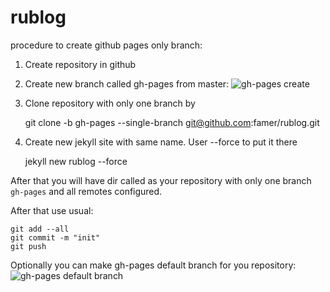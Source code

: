 # rublog
procedure to create github pages only branch:

1. Create repository in github
2. Create new branch called gh-pages from master: ![gh-pages create](https://pages.github.com/images/create-branch@2x.png)
3. Clone repository with only one branch by
	
	git clone -b gh-pages --single-branch git@github.com:famer/rublog.git 

4. Create new jekyll site with same name. User --force to put it there
		
	jekyll new rublog --force

After that you will have dir called as your repository with only one branch `gh-pages` and all remotes configured.

After that use usual:
	
	git add --all
	git commit -m "init"
	git push


Optionally you can make gh-pages default branch for you repository:
![gh-pages default branch](https://pages.github.com/images/default-branch@2x.png)
